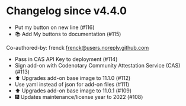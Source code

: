 # Changelog since v4.4.0
- Put my button on new line (#116) 
- 📚 Add My buttons to documentation (#115)

Co-authored-by: frenck <frenck@users.noreply.github.com> 
- Pass in CAS API Key to deployment (#114) 
- Sign add-on with Codenotary Community Attestation Service (CAS) (#113) 
- ⬆️ Upgrades add-on base image to 11.1.0 (#112) 
- Use yaml instead of json for add-on files (#111) 
- ⬆️ Upgrades add-on base image to 11.0.1 (#109) 
- 🎆 Updates maintenance/license year to 2022 (#108) 
